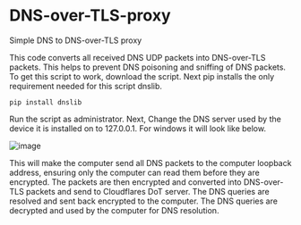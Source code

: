 # DNS-over-TLS-proxy
Simple DNS to DNS-over-TLS proxy

This code converts all received DNS UDP packets into DNS-over-TLS packets. This helps to prevent DNS poisoning and sniffing of DNS packets.
To get this script to work, download the script. Next pip installs the only requirement needed for this script dnslib.

```pip install dnslib```

Run the script as administrator. Next, Change the DNS server used by the device it is installed on to 127.0.0.1. For windows it will look like below.

![image](https://github.com/Cadenazar/DNS-over-TLS-proxy/assets/88576308/9972e81b-e120-45e0-8d27-df3b3f4884e8)

This will make the computer send all DNS packets to the computer loopback address, ensuring only the computer can read them before they are encrypted. The packets are then encrypted and converted into DNS-over-TLS packets and send to Cloudflares DoT server. The DNS queries are resolved and sent back encrypted to the computer. The DNS queries are decrypted and used by the computer for DNS resolution.
